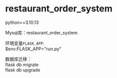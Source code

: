 # restaurant_order_system

python==3.10.13  

Mysql库：restaurant_order_system  

环境变量`FLASK_APP`:  
    $env:FLASK_APP="run.py"

数据库迁移：  
flask db migrate  
flask db upgrade  
